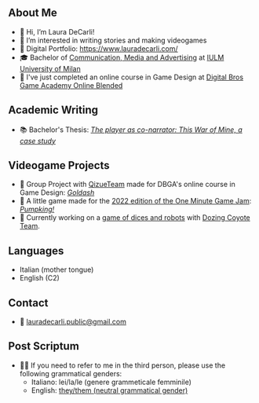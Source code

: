 ## About Me
- 🐬 Hi, I’m Laura DeCarli!
- 👀 I’m interested in writing stories and making videogames
- 📓 Digital Portfolio: https://www.lauradecarli.com/
- 🎓 Bachelor of [Communication, Media and Advertising](https://www.iulm.it/en/offerta-formativa/corsi-di-lauree-triennali/comunicazione-media-pubblicita/comunicazione-media-pubblicita) at [IULM University of Milan](https://www.iulm.it/en/iulm#chi-siamo)
- 👾 I've just completed an online course in Game Design at [Digital Bros Game Academy Online Blended](https://dbgameacademy.it/online-blended-game-design/)

## Academic Writing
- 📚 Bachelor's Thesis: [_The player as co-narrator: This War of Mine, a case study_](https://digger.iulm.it/permalink/39IUL_INST/1vu6krd/alma992565045304206)

## Videogame Projects
- 👾 Group Project with [QizueTeam](https://github.com/Qizue-Team) made for DBGA's online course in Game Design: [_Goldash_](https://github.com/Qizue-Team/Goldash)
- 🎃 A little game made for the [2022 edition of the One Minute Game Jam](https://itch.io/jam/one-minute-game-jam-8): [_Pumpking!_](https://acemoisan.itch.io/pumpking)
- 🎲 Currently working on a [game of dices and robots](https://github.com/Dozing-Coyote-Team/Game-of-Dices-and-Robots) with [Dozing Coyote Team](https://github.com/Dozing-Coyote-Team).

## Languages
- Italian (mother tongue)
- English (C2)

## Contact
- 📧 lauradecarli.public@gmail.com

## Post Scriptum
- 🏳️‍🌈 If you need to refer to me in the third person, please use the following grammatical genders:
   - Italiano: lei/la/le (genere grammeticale femminile)
   - English: [they/them (neutral grammatical gender)](https://en.wikipedia.org/wiki/Singular_they)

<!---
LauraDec/LauraDec is a ✨ special ✨ repository because its `README.md` (this file) appears on your GitHub profile.
You can click the Preview link to take a look at your changes.
--->
